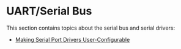 # UART/Serial Bus

This section contains topics about the serial bus and serial drivers:

* [Making Serial Port Drivers User-Configurable](../uart/user_configurable_serial_driver.md)
